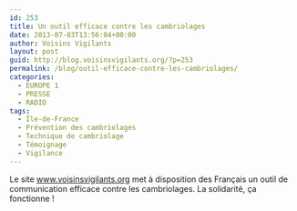 ```yaml
---
id: 253
title: Un outil efficace contre les cambriolages
date: 2013-07-03T13:56:04+00:00
author: Voisins Vigilants
layout: post
guid: http://blog.voisinsvigilants.org/?p=253
permalink: /blog/outil-efficace-contre-les-cambriolages/
categories:
  - EUROPE 1
  - PRESSE
  - RADIO
tags:
  - Île-de-France
  - Prévention des cambriolages
  - Technique de cambriolage
  - Témoignage
  - Vigilance
---
```

Le site www.voisinsvigilants.org met à disposition des Français un outil de communication efficace contre les cambriolages. La solidarité, ça fonctionne !
